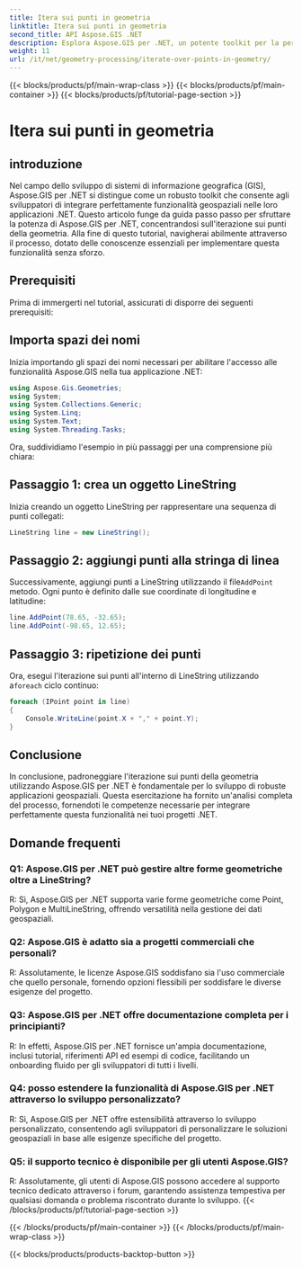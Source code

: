 ```yaml
---
title: Itera sui punti in geometria
linktitle: Itera sui punti in geometria
second_title: API Aspose.GIS .NET
description: Esplora Aspose.GIS per .NET, un potente toolkit per la perfetta integrazione delle funzionalità geospaziali nelle tue applicazioni .NET.
weight: 11
url: /it/net/geometry-processing/iterate-over-points-in-geometry/
---
```


{{< blocks/products/pf/main-wrap-class >}}
{{< blocks/products/pf/main-container >}}
{{< blocks/products/pf/tutorial-page-section >}}

# Itera sui punti in geometria

## introduzione

Nel campo dello sviluppo di sistemi di informazione geografica (GIS), Aspose.GIS per .NET si distingue come un robusto toolkit che consente agli sviluppatori di integrare perfettamente funzionalità geospaziali nelle loro applicazioni .NET. Questo articolo funge da guida passo passo per sfruttare la potenza di Aspose.GIS per .NET, concentrandosi sull'iterazione sui punti della geometria. Alla fine di questo tutorial, navigherai abilmente attraverso il processo, dotato delle conoscenze essenziali per implementare questa funzionalità senza sforzo.

## Prerequisiti

Prima di immergerti nel tutorial, assicurati di disporre dei seguenti prerequisiti:

## Importa spazi dei nomi

Inizia importando gli spazi dei nomi necessari per abilitare l'accesso alle funzionalità Aspose.GIS nella tua applicazione .NET:

```csharp
using Aspose.Gis.Geometries;
using System;
using System.Collections.Generic;
using System.Linq;
using System.Text;
using System.Threading.Tasks;
```

Ora, suddividiamo l'esempio in più passaggi per una comprensione più chiara:

## Passaggio 1: crea un oggetto LineString

Inizia creando un oggetto LineString per rappresentare una sequenza di punti collegati:

```csharp
LineString line = new LineString();
```

## Passaggio 2: aggiungi punti alla stringa di linea

 Successivamente, aggiungi punti a LineString utilizzando il file`AddPoint` metodo. Ogni punto è definito dalle sue coordinate di longitudine e latitudine:

```csharp
line.AddPoint(78.65, -32.65);
line.AddPoint(-98.65, 12.65);
```

## Passaggio 3: ripetizione dei punti

Ora, esegui l'iterazione sui punti all'interno di LineString utilizzando a`foreach` ciclo continuo:

```csharp
foreach (IPoint point in line)
{
    Console.WriteLine(point.X + "," + point.Y);
}
```

## Conclusione

In conclusione, padroneggiare l'iterazione sui punti della geometria utilizzando Aspose.GIS per .NET è fondamentale per lo sviluppo di robuste applicazioni geospaziali. Questa esercitazione ha fornito un'analisi completa del processo, fornendoti le competenze necessarie per integrare perfettamente questa funzionalità nei tuoi progetti .NET.

## Domande frequenti

### Q1: Aspose.GIS per .NET può gestire altre forme geometriche oltre a LineString?

R: Sì, Aspose.GIS per .NET supporta varie forme geometriche come Point, Polygon e MultiLineString, offrendo versatilità nella gestione dei dati geospaziali.

### Q2: Aspose.GIS è adatto sia a progetti commerciali che personali?

R: Assolutamente, le licenze Aspose.GIS soddisfano sia l'uso commerciale che quello personale, fornendo opzioni flessibili per soddisfare le diverse esigenze del progetto.

### Q3: Aspose.GIS per .NET offre documentazione completa per i principianti?

R: In effetti, Aspose.GIS per .NET fornisce un'ampia documentazione, inclusi tutorial, riferimenti API ed esempi di codice, facilitando un onboarding fluido per gli sviluppatori di tutti i livelli.

### Q4: posso estendere la funzionalità di Aspose.GIS per .NET attraverso lo sviluppo personalizzato?

R: Sì, Aspose.GIS per .NET offre estensibilità attraverso lo sviluppo personalizzato, consentendo agli sviluppatori di personalizzare le soluzioni geospaziali in base alle esigenze specifiche del progetto.

### Q5: il supporto tecnico è disponibile per gli utenti Aspose.GIS?

R: Assolutamente, gli utenti di Aspose.GIS possono accedere al supporto tecnico dedicato attraverso i forum, garantendo assistenza tempestiva per qualsiasi domanda o problema riscontrato durante lo sviluppo.
{{< /blocks/products/pf/tutorial-page-section >}}

{{< /blocks/products/pf/main-container >}}
{{< /blocks/products/pf/main-wrap-class >}}

{{< blocks/products/products-backtop-button >}}
